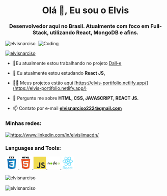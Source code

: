 <h1 align="center">Olá 👋, Eu sou o Elvis</h1>
<h3 align="center">Desenvolvedor aqui no Brasil. Atualmente com foco em Full-Stack, utilizando React, MongoDB e afins.</h3>
<img align="right" alt="Coding" width="400" src="https://giphy.com/gifs/dommespace-domme-space-programador-qgQUggAC3Pfv687qPC">

<p align="left"> <img src="https://komarev.com/ghpvc/?username=elvisnarciso&label=Profile%20views&color=0e75b6&style=flat" alt="elvisnarciso" /> </p>

<p align="left"> <a href="https://github.com/ryo-ma/github-profile-trophy"><img src="https://github-profile-trophy.vercel.app/?username=elvisnarciso" alt="elvisnarciso" /></a> </p>

- 🔭Eu atualmente estou trabalhando no projeto [Dall-e](https://elvis-teste-site-artificial-7097b7.netlify.app/)

- 🌱 Eu atualmente estou estudando **React JS,**

- 👨‍💻 Meus projetos estão aqui [https://elvis-portifolio.netlify.app/](https://elvis-portifolio.netlify.app/)

- 💬 Pergunte me sobre **HTML, CSS, JAVASCRIPT, REACT JS.**

- 📫 Contato por e-mail **elvisnarciso222@gmail.com**

<h3 align="left">Minhas redes:</h3>
<p align="left">
<a href="https://linkedin.com/in/https://www.linkedin.com/in/elvislimacdn/" target="blank"><img align="center" src="https://raw.githubusercontent.com/rahuldkjain/github-profile-readme-generator/master/src/images/icons/Social/linked-in-alt.svg" alt="https://www.linkedin.com/in/elvislimacdn/" height="30" width="40" /></a>
</p>

<h3 align="left">Languages and Tools:</h3>
<p align="left"> <a href="https://www.w3schools.com/css/" target="_blank" rel="noreferrer"> <img src="https://raw.githubusercontent.com/devicons/devicon/master/icons/css3/css3-original-wordmark.svg" alt="css3" width="40" height="40"/> </a> <a href="https://www.w3.org/html/" target="_blank" rel="noreferrer"> <img src="https://raw.githubusercontent.com/devicons/devicon/master/icons/html5/html5-original-wordmark.svg" alt="html5" width="40" height="40"/> </a> <a href="https://developer.mozilla.org/en-US/docs/Web/JavaScript" target="_blank" rel="noreferrer"> <img src="https://raw.githubusercontent.com/devicons/devicon/master/icons/javascript/javascript-original.svg" alt="javascript" width="40" height="40"/> </a> <a href="https://nodejs.org" target="_blank" rel="noreferrer"> <img src="https://raw.githubusercontent.com/devicons/devicon/master/icons/nodejs/nodejs-original-wordmark.svg" alt="nodejs" width="40" height="40"/> </a> <a href="https://reactjs.org/" target="_blank" rel="noreferrer"> <img src="https://raw.githubusercontent.com/devicons/devicon/master/icons/react/react-original-wordmark.svg" alt="react" width="40" height="40"/> </a> </p>

<p><img align="center" src="https://github-readme-stats.vercel.app/api/top-langs?username=elvisnarciso&show_icons=true&locale=en&layout=compact" alt="elvisnarciso" /></p>

<p><img align="center" src="https://github-readme-streak-stats.herokuapp.com/?user=elvisnarciso&" alt="elvisnarciso" /></p>
